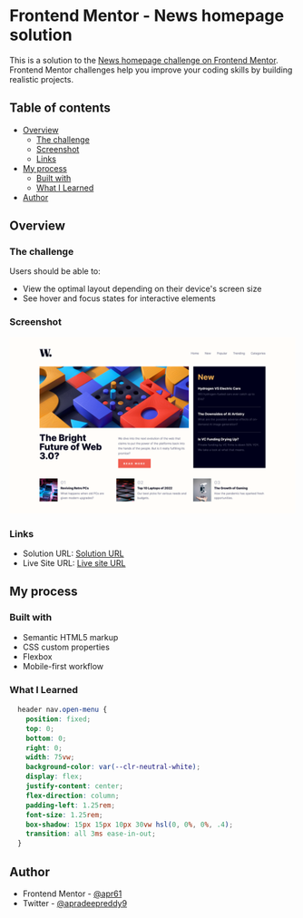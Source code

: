 # Frontend Mentor - News homepage solution

This is a solution to the [News homepage challenge on Frontend Mentor](https://www.frontendmentor.io/challenges/news-homepage-H6SWTa1MFl). Frontend Mentor challenges help you improve your coding skills by building realistic projects. 

## Table of contents

- [Overview](#overview)
  - [The challenge](#the-challenge)
  - [Screenshot](#screenshot)
  - [Links](#links)
- [My process](#my-process)
  - [Built with](#built-with)
  - [What I Learned](#what-i-learned)
- [Author](#author)

## Overview

### The challenge

Users should be able to:

- View the optimal layout depending on their device's screen size
- See hover and focus states for interactive elements

### Screenshot

![](./screenshot.png)

### Links

- Solution URL: [Solution URL](https://github.com/apr61/apr61.github.io/tree/main/junior/news-homepage-main)
- Live Site URL: [Live site URL](https://apr61.github.io/junior/news-homepage-main)

## My process

### Built with

- Semantic HTML5 markup
- CSS custom properties
- Flexbox
- Mobile-first workflow

### What I Learned

```css
  header nav.open-menu {
    position: fixed;
    top: 0;
    bottom: 0;
    right: 0;
    width: 75vw;
    background-color: var(--clr-neutral-white);
    display: flex;
    justify-content: center;
    flex-direction: column;
    padding-left: 1.25rem;
    font-size: 1.25rem;
    box-shadow: 15px 15px 10px 30vw hsl(0, 0%, 0%, .4);
    transition: all 3ms ease-in-out;
  }

```

## Author

- Frontend Mentor - [@apr61](https://www.frontendmentor.io/profile/apr61)
- Twitter - [@apradeepreddy9](https://www.twitter.com/apradeepreddy9)
